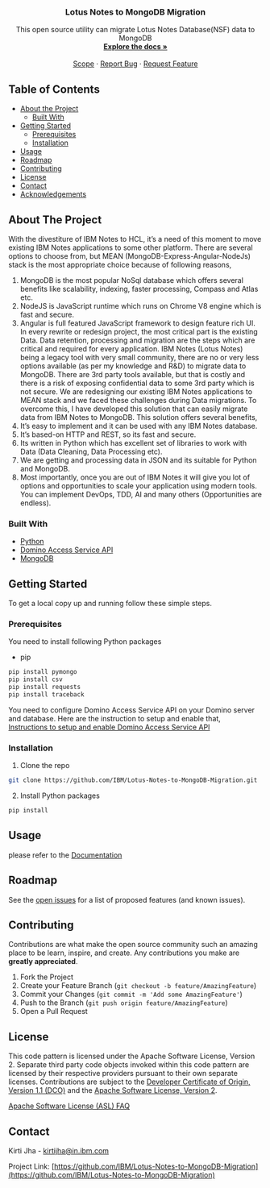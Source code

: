 <p align="center">
  <h3 align="center">Lotus Notes to MongoDB Migration</h3>

  <p align="center">
    This open source utility can migrate Lotus Notes Database(NSF) data to MongoDB
    <br />
    <a href="https://github.com/IBM/Lotus-Notes-to-MongoDB-Migration"><strong>Explore the docs »</strong></a>
    <br />
    <br />
    <a href="https://github.com/IBM/Lotus-Notes-to-MongoDB-Migration">Scope</a>
    ·
    <a href="https://github.com/IBM/Lotus-Notes-to-MongoDB-Migration/issues">Report Bug</a>
    ·
    <a href="https://github.com/IBM/Lotus-Notes-to-MongoDB-Migration/issues">Request Feature</a>
  </p>



<!-- TABLE OF CONTENTS -->
## Table of Contents

* [About the Project](#about-the-project)
  * [Built With](#built-with)
* [Getting Started](#getting-started)
  * [Prerequisites](#prerequisites)
  * [Installation](#installation)
* [Usage](#usage)
* [Roadmap](#roadmap)
* [Contributing](#contributing)
* [License](#license)
* [Contact](#contact)
* [Acknowledgements](#acknowledgements)



<!-- ABOUT THE PROJECT -->
## About The Project

With the divestiture of IBM Notes to HCL, it’s a need of this moment to move existing IBM Notes applications to some other platform. There are several options to choose from, but MEAN (MongoDB-Express-Angular-NodeJs) stack is the most appropriate choice because of following reasons,
1.	MongoDB is the most popular NoSql database which offers several benefits like scalability, indexing, faster processing, Compass and Atlas etc.
2.	NodeJS is JavaScript runtime which runs on Chrome V8 engine which is fast and secure. 
3.	Angular is full featured JavaScript framework to design feature rich UI.
In every rewrite or redesign project, the most critical part is the existing Data. Data retention, processing and migration are the steps which are critical and required for every application. IBM Notes (Lotus Notes) being a legacy tool with very small community, there are no or very less options available (as per my knowledge and R&D) to migrate data to MongoDB. There are 3rd party tools available, but that is costly and there is a risk of exposing confidential data to some 3rd party which is not secure. 
We are redesigning our existing IBM Notes applications to MEAN stack and we faced these challenges during Data migrations. To overcome this, I have developed this solution that can easily migrate data from IBM Notes to MongoDB. This solution offers several benefits,
1.	It’s easy to implement and it can be used with any IBM Notes database.
2.	It’s based-on HTTP and REST, so its fast and secure.
3.	Its written in Python which has excellent set of libraries to work with Data (Data Cleaning, Data Processing etc).
4.	We are getting and processing data in JSON and its suitable for Python and MongoDB.
5.	Most importantly, once you are out of IBM Notes it will give you lot of options and opportunities to scale your application using modern tools. You can implement DevOps, TDD, AI and many others (Opportunities are endless).

### Built With

* [Python](https://www.python.org/downloads/)
* [Domino Access Service API](https://ds_infolib.hcltechsw.com/ldd/ddwiki.nsf/xpAPIViewer.xsp?lookupName=IBM+Domino+Access+Services+9.0.1#action=openDocument&content=catcontent&ct=api)
* [MongoDB](https://www.mongodb.com/try/download/community)



<!-- GETTING STARTED -->
## Getting Started

To get a local copy up and running follow these simple steps.

### Prerequisites

You need to install following Python packages
* pip
```sh
pip install pymongo
pip install csv
pip install requests
pip install traceback
```
You need to configure Domino Access Service API on your Domino server and database. Here are the instruction to setup and enable that, <br />
[Instructions to setup and enable Domino Access Service API][documentation-file]
### Installation

1. Clone the repo
```sh
git clone https://github.com/IBM/Lotus-Notes-to-MongoDB-Migration.git
```
2. Install Python packages
```sh
pip install
```



<!-- USAGE EXAMPLES -->
## Usage

please refer to the [Documentation][documentation-file]



<!-- ROADMAP -->
## Roadmap

See the [open issues](https://github.com/IBM/Lotus-Notes-to-MongoDB-Migration/issues) for a list of proposed features (and known issues).



<!-- CONTRIBUTING -->
## Contributing

Contributions are what make the open source community such an amazing place to be learn, inspire, and create. Any contributions you make are **greatly appreciated**.

1. Fork the Project
2. Create your Feature Branch (`git checkout -b feature/AmazingFeature`)
3. Commit your Changes (`git commit -m 'Add some AmazingFeature'`)
4. Push to the Branch (`git push origin feature/AmazingFeature`)
5. Open a Pull Request



<!-- LICENSE -->
## License

This code pattern is licensed under the Apache Software License, Version 2.  Separate third party code objects invoked within this code pattern are licensed by their respective providers pursuant to their own separate licenses. Contributions are subject to the [Developer Certificate of Origin, Version 1.1 (DCO)](https://developercertificate.org/) and the [Apache Software License, Version 2](https://www.apache.org/licenses/LICENSE-2.0.txt).

[Apache Software License (ASL) FAQ](https://www.apache.org/foundation/license-faq.html#WhatDoesItMEAN)



<!-- CONTACT -->
## Contact

Kirti Jha - kirtijha@in.ibm.com

Project Link: [https://github.com/IBM/Lotus-Notes-to-MongoDB-Migration](https://github.com/IBM/Lotus-Notes-to-MongoDB-Migration)







<!-- MARKDOWN LINKS & IMAGES -->
[documentation-file]: documentation/IBM%20Notes%20to%20MongoDB%20Migration.docx